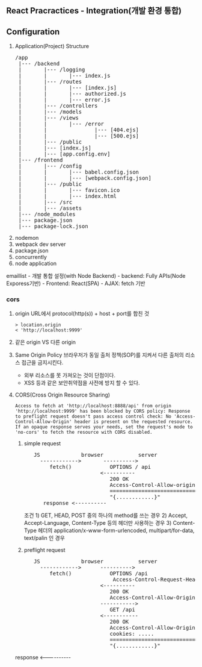 ## React Pracractices - Integration(개발 환경 통합)

## Configuration
1. Application(Project) Structure
   <pre>
   /app
    |--- /backend
    |       |--- /logging
    |       |       |--- index.js
    |       |--- /routes
    |       |       |--- [index.js]
    |       |       |--- authorized.js
    |       |       |--- error.js
    |       |--- /controllers
    |       |--- /models
    |       |--- /views
    |       |       |--- /error
    |       |               |--- [404.ejs]
    |       |               |--- [500.ejs]
    |       |--- /public
    |       |--- [index.js]
    |       |--- [app.config.env]    
    |--- /frontend
    |       |--- /config
    |       |       |--- babel.config.json
    |       |       |--- [webpack.config.json]
    |       |--- /public
    |       |       |--- favicon.ico
    |       |       |--- index.html
    |       |--- /src
    |       |--- /assets
    |--- /node_modules
    |--- package.json
    |--- package-lock.json
   </pre>
2. nodemon
3. webpack dev server
4. package.json
5. concurrently
6. node application

emaillist
    - 개발 통합 설정(with Node Backend)
    - backend: Fully APIs(Node Exporess기반)
    - Frontend: React(SPA)
    - AJAX: fetch 기반

### cors 
1. origin
   URL에서 protocol(http(s)) + host + port를 합친 것
   ```
   > location.origin
   < 'http://localhost:9999'
   ```
2. 같은 origin VS 다른 origin
3. Same Origin Policy
   브라우저가 동일 출처 정책(SOP)를 지켜서 다른 출처의 리소스 접근을 금지시킨다.
      - 외부 리소스를 못 가져오는 것이 단점이다.
      - XSS 등과 같은 보안취약점을 사전에 방지 할 수 있다.
4. CORS(Cross Origin Resource Sharing)
   ```
   Access to fetch at 'http://localhost:8888/api' from origin 'http://localhost:9999' has been blocked by CORS policy: Response to preflight request doesn't pass access control check: No 'Access-Control-Allow-Origin' header is present on the requested resource. If an opaque response serves your needs, set the request's mode to 'no-cors' to fetch the resource with CORS disabled.
   ```
   1. simple request
      <pre>
         JS             browser           server
           ------------>       ---------->
              fetch()            OPTIONS / api
                              <----------         
                                 200 OK
                                 Access-Control-Allow-origin:*
                                 =============================
                                 "{............}"     
            response <----------
      </pre>

      조건 1) GET, HEAD, POST 중의 하나의 method를 쓰는 경우
         2) Accept, Accept-Language, Content-Type 등의 헤더만 사용하는 경우
         3) Content-Type 헤더의 application/x-www-form-urlencoded, multipart/for-data, text/palin 인 경우
   2. preflight request
      <pre>
         JS             browser           server
           ------------>      ---------->
              fetch()            OPTIONS /api
                                  Access-Control-Request-Headers: GET
                              <----------         
                                 200 OK
                                 Access-Control-Allow-Origin: *
                              ----------->
                                 GET /api
                              <-----------
                                 200 OK   
                                 Access-Control-Allow-Origin:*
                                 cookies: .....
                                 =============================
                                 "{............}"
     response <----------                     

      </pre>

    